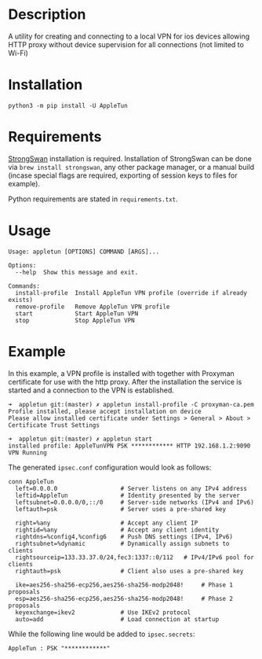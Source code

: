 # Description

A utility for creating and connecting to a local VPN for ios devices allowing HTTP proxy without device supervision for all connections (not limited to Wi-Fi)

# Installation

```shell
python3 -m pip install -U AppleTun
```

# Requirements

[StrongSwan](https://github.com/strongswan/strongswan) installation is required.
Installation of StrongSwan can be done via `brew install strongswan`, any other package manager, or a manual build (incase special flags are required, exporting of session keys to files for example).

Python requirements are stated in `requirements.txt`.

# Usage

```
Usage: appletun [OPTIONS] COMMAND [ARGS]...

Options:
  --help  Show this message and exit.

Commands:
  install-profile  Install AppleTun VPN profile (override if already exists)
  remove-profile   Remove AppleTun VPN profile
  start            Start AppleTun VPN
  stop             Stop AppleTun VPN
```

# Example

In this example, a VPN profile is installed with together with Proxyman certificate for use with the http proxy.
After the installation the service is started and a connection to the VPN is established.

```
➜  appletun git:(master) ✗ appletun install-profile -C proxyman-ca.pem
Profile installed, please accept installation on device
Please allow installed certificate under Settings > General > About > Certificate Trust Settings

➜  appletun git:(master) ✗ appletun start
installed profile: AppleTunVPN PSK ************ HTTP 192.168.1.2:9090
VPN Running
```

The generated `ipsec.conf` configuration would look as follows:
```
conn AppleTun
  left=0.0.0.0                  # Server listens on any IPv4 address
  leftid=AppleTun               # Identity presented by the server
  leftsubnet=0.0.0.0/0,::/0     # Server-side networks (IPv4 and IPv6)
  leftauth=psk                  # Server uses a pre-shared key

  right=%any                    # Accept any client IP
  rightid=%any                  # Accept any client identity
  rightdns=%config4,%config6    # Push DNS settings (IPv4, IPv6)
  rightsubnet=%dynamic          # Dynamically assign subnets to clients
  rightsourceip=133.33.37.0/24,fec3:1337::0/112   # IPv4/IPv6 pool for clients
  rightauth=psk                 # Client also uses a pre-shared key

  ike=aes256-sha256-ecp256,aes256-sha256-modp2048!     # Phase 1 proposals
  esp=aes256-sha256-ecp256,aes256-sha256-modp2048!     # Phase 2 proposals
  keyexchange=ikev2             # Use IKEv2 protocol
  auto=add                      # Load connection at startup
```

While the following line would be added to `ipsec.secrets`:
```
AppleTun : PSK "************"
```
